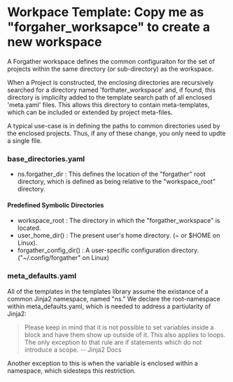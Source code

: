 # Workpace Template: Copy me as "forgaher_worksapce" to create a new workspace

A Forgather workspace defines the common configuraiton for the set of projects within the same directory (or sub-directory) as the workspace.

When a Project is constructed, the enclosing directories are recursively searched for a directory named 'forthater_workspace' and, if found, 
this directory is implicilty added to the template search path of all enclosed 'meta.yaml' files. This allows this directory to contain
meta-templates, which can be included or extended by project meta-files.

A typical use-case is in defining the paths to common directories used by the enclosed projects. Thus, if any of these change, you only need
to updte a single file.

### base_directories.yaml

- ns.forgather_dir : This defines the location of the "forgather" root directory, which is defined as being relative to the "workspace_root" directory.

#### Predefined Symbolic Directories

- workspace_root : The directory in which the "forgather_workspace" is located.
- user_home_dir() : The present user's home directory. (~ or $HOME on Linux).
- forgather_config_dir() : A user-specific configuration directory. ("~/.config/forgather" on Linux)

### meta_defaults.yaml

All of the templates in the templates library assume the existance of a common Jinja2 namespace, named "ns." We declare the root-namespace within meta_defaults.yaml, which is needed to address a partiularity of Jinja2:

>Please keep in mind that it is not possible to set variables inside a block and have them show up outside of it. This also applies to loops. The only exception to that rule are if statements which do not introduce a scope. -- Jinja2 Docs

Another exception to this is when the variable is enclosed within a namespace, which sidesteps this restriction.
